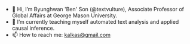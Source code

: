 - 👋 Hi, I’m Byunghwan 'Ben' Son (@textvulture), Associate Professor of Global Affairs at George Mason University.
- 🌱 I’m currently teaching myself automated text analysis and applied causal inference.
- 📫 How to reach me: kalkas@gmail.com 

<!---
textvulture/textvulture is a ✨ special ✨ repository because its `README.md` (this file) appears on your GitHub profile.
You can click the Preview link to take a look at your changes.
--->
